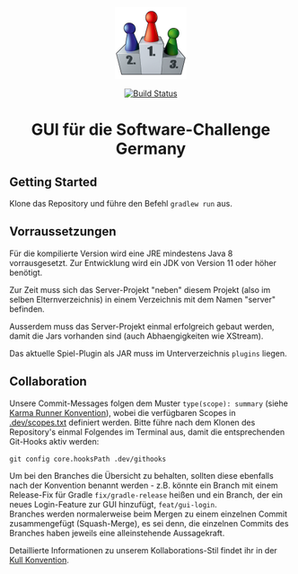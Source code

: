 <p align="center">
  <a target="_blank" rel="noopener noreferrer" href="https://www.software-challenge.de"><img width="128" src="https://raw.githubusercontent.com/CAU-Kiel-Tech-Inf/socha-gui/master/assets/build-resources/icon.png" alt="Software-Challenge Germany logo"></a>
</p>

<p align="center">
  <a href="https://travis-ci.com/CAU-Kiel-Tech-Inf/tornado-gui" rel="nofollow"><img src="https://travis-ci.com/CAU-Kiel-Tech-Inf/gui.svg?branch=master" alt="Build Status"></a>
</p>

<h1 align="center">GUI für die Software-Challenge Germany</h1>

## Getting Started
Klone das Repository und führe den Befehl `gradlew run` aus.

## Vorraussetzungen
Für die kompilierte Version wird eine JRE mindestens Java 8 vorrausgesetzt.
Zur Entwicklung wird ein JDK von Version 11 oder höher benötigt.

Zur Zeit muss sich das Server-Projekt "neben" diesem Projekt (also im selben Elternverzeichnis) in einem Verzeichnis mit dem Namen "server" befinden.

Ausserdem muss das Server-Projekt einmal erfolgreich gebaut werden, damit die Jars vorhanden sind (auch Abhaengigkeiten wie XStream).

Das aktuelle Spiel-Plugin als JAR muss im Unterverzeichnis `plugins` liegen.

## Collaboration

Unsere Commit-Messages folgen dem Muster `type(scope): summary` (siehe [Karma Runner Konvention](http://karma-runner.github.io/latest/dev/git-commit-msg.html)), wobei die verfügbaren Scopes in [.dev/scopes.txt](.dev/scopes.txt) definiert werden. Bitte führe nach dem Klonen des Repository's einmal Folgendes im Terminal aus, damit die entsprechenden Git-Hooks aktiv werden:  

    git config core.hooksPath .dev/githooks

Um bei den Branches die Übersicht zu behalten, sollten diese ebenfalls nach der Konvention benannt werden - z.B. könnte ein Branch mit einem Release-Fix für Gradle `fix/gradle-release` heißen und ein Branch, der ein neues Login-Feature zur GUI hinzufügt, `feat/gui-login`.  
Branches werden normalerweise beim Mergen zu einem einzelnen Commit zusammengefügt (Squash-Merge), es sei denn, die einzelnen Commits des Branches haben jeweils eine alleinstehende Aussagekraft.

Detaillierte Informationen zu unserem Kollaborations-Stil findet ihr in der [Kull Konvention](https://xerus2000.github.io/kull).
